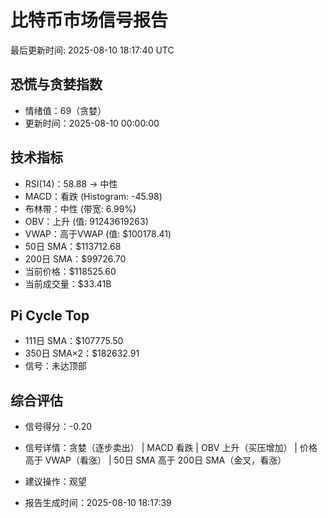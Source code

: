 # 比特币市场信号报告

最后更新时间: 2025-08-10 18:17:40 UTC

## 恐慌与贪婪指数
- 情绪值：69（贪婪）
- 更新时间：2025-08-10 00:00:00

## 技术指标
- RSI(14)：58.88 → 中性
- MACD：看跌 (Histogram: -45.98)
- 布林带：中性 (带宽: 6.99%)
- OBV：上升 (值: 91243619263)
- VWAP：高于VWAP (值: $100178.41)
- 50日 SMA：$113712.68
- 200日 SMA：$99726.70
- 当前价格：$118525.60
- 当前成交量：$33.41B

## Pi Cycle Top
- 111日 SMA：$107775.50
- 350日 SMA×2：$182632.91
- 信号：未达顶部

## 综合评估
- 信号得分：-0.20
- 信号详情：贪婪（逐步卖出） | MACD 看跌 | OBV 上升（买压增加） | 价格高于 VWAP（看涨） | 50日 SMA 高于 200日 SMA（金叉，看涨）
- 建议操作：观望

- 报告生成时间：2025-08-10 18:17:39